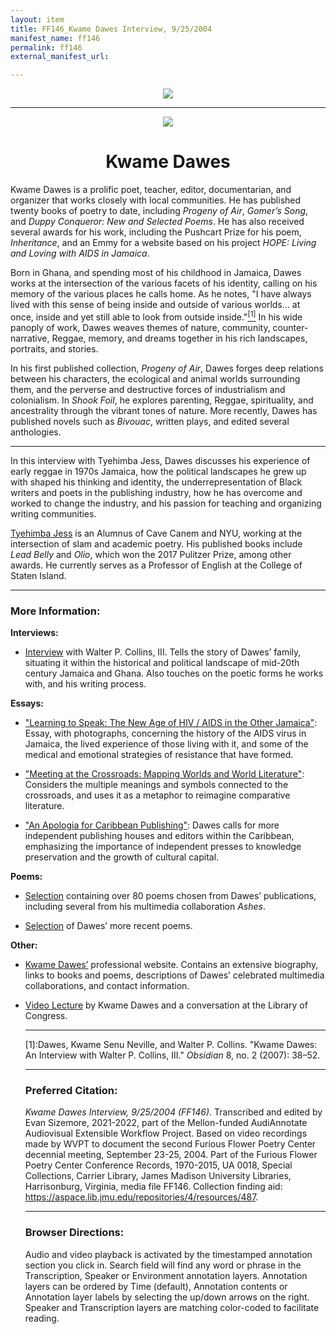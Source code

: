 ```yaml
---
layout: item
title: FF146_Kwame Dawes Interview, 9/25/2004
manifest_name: ff146
permalink: ff146
external_manifest_url: 

---
```

<!-- Add an essay or interpretive material below this line,
using HTML or markdown.  Do not modify this file above this line -->
<p style="text-align:center"><img src="https://www.jmu.edu/_images/furiousflower/furious-flower-logo.jpg"></p>
<hr>
<p style="text-align:center"><img src="https://www.sampsoniaway.org/wp-content/uploads/2014/08/Kwame.png"></p>
<h1 style="text-align:center">Kwame Dawes</h1>
<p>Kwame Dawes is a prolific poet, teacher, editor, documentarian, and organizer that works closely with local communities. He has published twenty books of poetry to date, including <i>Progeny of Air</i>, <i>Gomer’s Song</i>, and <i>Duppy Conqueror: New and Selected Poems</i>. He has also received several awards for his work, including the Pushcart Prize for his poem, <i>Inheritance</i>, and an Emmy for a website based on his project <i>HOPE: Living and Loving with AIDS in Jamaica</i>.</p>
<p>Born in Ghana, and spending most of his childhood in Jamaica, Dawes works at the intersection of the various facets of his identity, calling on his memory of the various places he calls home. As he notes, "I have always lived with this sense of being inside and outside of various worlds… at once, inside and yet still able to look from outside inside."<a href="#fn1"><sup>[1]</sup></a> In his wide panoply of work, Dawes weaves themes of nature, community, counter-narrative, Reggae, memory, and dreams together in his rich landscapes, portraits, and stories.</p>
<p>In his first published collection, <i>Progeny of Air</i>, Dawes forges deep relations between his characters, the ecological and animal worlds surrounding them, and the perverse and destructive forces of industrialism and colonialism. In <i>Shook Foil</i>, he explores parenting, Reggae, spirituality, and ancestrality through the vibrant tones of nature. More recently, Dawes has published novels such as <i>Bivouac</i>, written plays, and edited several anthologies.</p>
<hr>
<p>In this interview with Tyehimba Jess, Dawes discusses his experience of early reggae in 1970s Jamaica, how the political landscapes he grew up with shaped his thinking and identity, the underrepresentation of Black writers and poets in the publishing industry, how he has overcome and worked to change the industry, and his passion for teaching and organizing writing communities.</p>
<p><a href="http://www.tyehimbajess.net/index.html">Tyehimba Jess</a> is an Alumnus of Cave Canem and NYU, working at the intersection of slam and academic poetry. His published books include <i>Lead Belly</i> and <i>Olio</i>, which won the 2017 Pulitzer Prize, among other awards. He currently serves as a Professor of English at the College of Staten Island.</p>
<hr>
<h3>More Information:</h3>
<b>Interviews:</b>
<ul><li><p><a href="https://www.jstor.org/stable/44489257">Interview</a> with Walter P. Collins, III. Tells the story of Dawes’ family, situating it within the historical and political landscape of mid-20th century Jamaica and Ghana. Also touches on the poetic forms he works with, and his writing process.</p></li></ul>

<b>Essays:</b>
<ul><li><p><a href="https://www.jstor.org/stable/3042464">"Learning to Speak: The New Age of HIV / AIDS in the Other Jamaica"</a>: Essay, with photographs, concerning the history of the AIDS virus in Jamaica, the lived experience of those living with it, and some of the medical and emotional strategies of resistance that have formed.</p></li></ul>
<ul><li><p><a href="https://www.jstor.org/stable/26237308
">"Meeting at the Crossroads: Mapping Worlds and World Literature"</a>: Considers the multiple meanings and symbols connected to the crossroads, and uses it as a metaphor to reimagine comparative literature.</p></li></ul>
<ul><li><p><a href="https://www.jstor.org/stable/43487759">"An Apologia for Caribbean Publishing"</a>: Dawes calls for more independent publishing houses and editors within the Caribbean, emphasizing the importance of independent presses to knowledge preservation and the growth of cultural capital.</p></li></ul>
<b>Poems:</b>
<ul><li><p><a href="https://pionline.wordpress.com/2016/06/25/kwame-dawes-an-archive-of-online-poems">Selection</a> containing over 80 poems chosen from Dawes’ publications, including several from his multimedia collaboration <i>Ashes</i>.</p></li></ul>
<ul><li><p><a href="https://poets.org/poet/kwame-dawes">Selection</a> of Dawes’ more recent poems.</p></li></ul>
<b>Other:</b>
<ul><li><p><a href="http://kwamedawes.com/about/">Kwame Dawes’</a> professional website. Contains an extensive biography, links to books and poems, descriptions of Dawes’ celebrated multimedia collaborations, and contact information.</p></li></ul>
<ul><li><p><a href="https://youtu.be/-8PTePprTWQ">Video Lecture</a> by Kwame Dawes and a conversation at the Library of Congress.
<hr>
<p><a name="fn1">[1]</a>:Dawes, Kwame Senu Neville, and Walter P. Collins. "Kwame Dawes: An Interview with Walter P. Collins, III." <i>Obsidian</i> 8, no. 2 (2007): 38–52.</p>
<hr>
<h3>Preferred Citation:</h3>
<i>Kwame Dawes Interview, 9/25/2004 (FF146)</i>. Transcribed and edited by Evan Sizemore, 2021-2022, part of the Mellon-funded AudiAnnotate Audiovisual Extensible Workflow Project. Based on video recordings made by WVPT to document the second Furious Flower Poetry Center decennial meeting, September 23-25, 2004. Part of the Furious Flower Poetry Center Conference Records, 1970-2015, UA 0018, Special Collections, Carrier Library, James Madison University Libraries, Harrisonburg, Virginia, media file FF146. Collection finding aid: <a href="https://aspace.lib.jmu.edu/repositories/4/resources/487">https://aspace.lib.jmu.edu/repositories/4/resources/487</a>.
<hr>
<h3>Browser Directions:</h3> 
Audio and video playback is activated by the timestamped annotation section you click in. Search field will find any word or phrase in the Transcription, Speaker or Environment annotation layers. Annotation layers can be ordered by Time (default), Annotation contents or Annotation layer labels by selecting the up/down arrows on the right. Speaker and Transcription layers are matching color-coded to facilitate reading.
